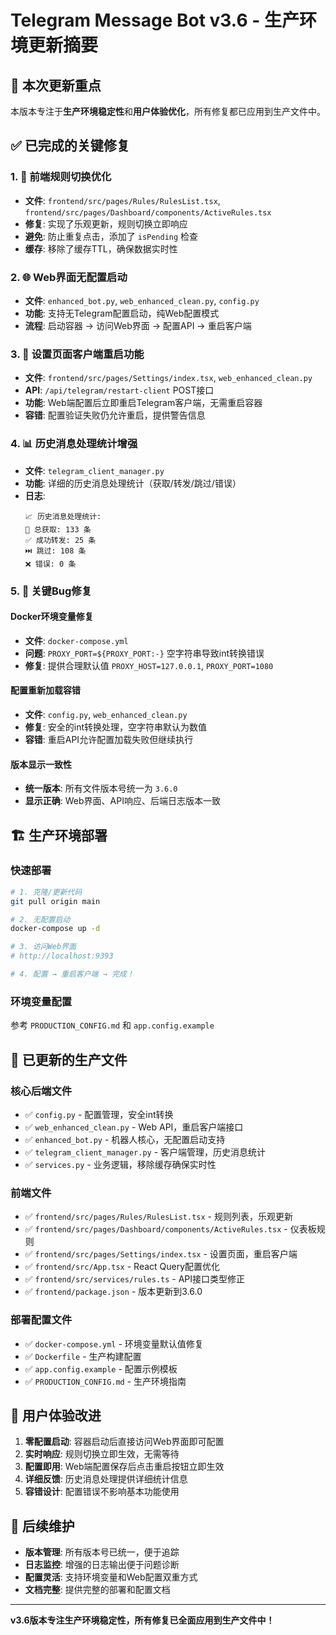 # Telegram Message Bot v3.6 - 生产环境更新摘要

## 🎯 本次更新重点

本版本专注于**生产环境稳定性**和**用户体验优化**，所有修复都已应用到生产文件中。

## ✅ 已完成的关键修复

### 1. 🔧 前端规则切换优化
- **文件**: `frontend/src/pages/Rules/RulesList.tsx`, `frontend/src/pages/Dashboard/components/ActiveRules.tsx`
- **修复**: 实现了乐观更新，规则切换立即响应
- **避免**: 防止重复点击，添加了 `isPending` 检查
- **缓存**: 移除了缓存TTL，确保数据实时性

### 2. 🌐 Web界面无配置启动
- **文件**: `enhanced_bot.py`, `web_enhanced_clean.py`, `config.py`
- **功能**: 支持无Telegram配置启动，纯Web配置模式
- **流程**: 启动容器 → 访问Web界面 → 配置API → 重启客户端

### 3. 🚀 设置页面客户端重启功能
- **文件**: `frontend/src/pages/Settings/index.tsx`, `web_enhanced_clean.py`
- **API**: `/api/telegram/restart-client` POST接口
- **功能**: Web端配置后立即重启Telegram客户端，无需重启容器
- **容错**: 配置验证失败仍允许重启，提供警告信息

### 4. 📊 历史消息处理统计增强
- **文件**: `telegram_client_manager.py`
- **功能**: 详细的历史消息处理统计（获取/转发/跳过/错误）
- **日志**: 
  ```
  📈 历史消息处理统计:
  📨 总获取: 133 条
  ✅ 成功转发: 25 条  
  ⏭️ 跳过: 108 条
  ❌ 错误: 0 条
  ```

### 5. 🐛 关键Bug修复

#### Docker环境变量修复
- **文件**: `docker-compose.yml`
- **问题**: `PROXY_PORT=${PROXY_PORT:-}` 空字符串导致int转换错误
- **修复**: 提供合理默认值 `PROXY_HOST=127.0.0.1`, `PROXY_PORT=1080`

#### 配置重新加载容错
- **文件**: `config.py`, `web_enhanced_clean.py`
- **修复**: 安全的int转换处理，空字符串默认为数值
- **容错**: 重启API允许配置加载失败但继续执行

#### 版本显示一致性
- **统一版本**: 所有文件版本号统一为 `3.6.0`
- **显示正确**: Web界面、API响应、后端日志版本一致

## 🏗️ 生产环境部署

### 快速部署
```bash
# 1. 克隆/更新代码
git pull origin main

# 2. 无配置启动
docker-compose up -d

# 3. 访问Web界面
# http://localhost:9393

# 4. 配置 → 重启客户端 → 完成！
```

### 环境变量配置
参考 `PRODUCTION_CONFIG.md` 和 `app.config.example`

## 📁 已更新的生产文件

### 核心后端文件
- ✅ `config.py` - 配置管理，安全int转换
- ✅ `web_enhanced_clean.py` - Web API，重启客户端接口
- ✅ `enhanced_bot.py` - 机器人核心，无配置启动支持
- ✅ `telegram_client_manager.py` - 客户端管理，历史消息统计
- ✅ `services.py` - 业务逻辑，移除缓存确保实时性

### 前端文件
- ✅ `frontend/src/pages/Rules/RulesList.tsx` - 规则列表，乐观更新
- ✅ `frontend/src/pages/Dashboard/components/ActiveRules.tsx` - 仪表板规则
- ✅ `frontend/src/pages/Settings/index.tsx` - 设置页面，重启客户端
- ✅ `frontend/src/App.tsx` - React Query配置优化
- ✅ `frontend/src/services/rules.ts` - API接口类型修正
- ✅ `frontend/package.json` - 版本更新到3.6.0

### 部署配置文件
- ✅ `docker-compose.yml` - 环境变量默认值修复
- ✅ `Dockerfile` - 生产构建配置
- ✅ `app.config.example` - 配置示例模板
- ✅ `PRODUCTION_CONFIG.md` - 生产环境指南

## 🎯 用户体验改进

1. **零配置启动**: 容器启动后直接访问Web界面即可配置
2. **实时响应**: 规则切换立即生效，无需等待
3. **配置即用**: Web端配置保存后点击重启按钮立即生效
4. **详细反馈**: 历史消息处理提供详细统计信息
5. **容错设计**: 配置错误不影响基本功能使用

## 🔄 后续维护

- **版本管理**: 所有版本号已统一，便于追踪
- **日志监控**: 增强的日志输出便于问题诊断  
- **配置灵活**: 支持环境变量和Web配置双重方式
- **文档完整**: 提供完整的部署和配置文档

---

**v3.6版本专注生产环境稳定性，所有修复已全面应用到生产文件中！**

